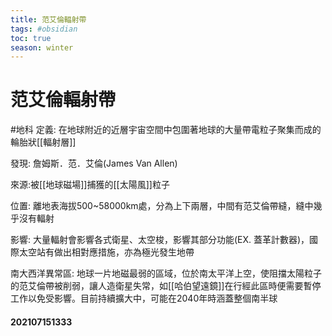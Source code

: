 ```yaml
---
title: 范艾倫輻射帶
tags: #obsidian 
toc: true
season: winter
---
```

# 范艾倫輻射帶
#地科
定義: 在地球附近的近層宇宙空間中包圍著地球的大量帶電粒子聚集而成的輪胎狀[[輻射層]]

發現: 詹姆斯．范．艾倫(James Van Allen)

來源:被[[地球磁場]]捕獲的[[太陽風]]粒子

位置: 離地表海拔500~58000km處，分為上下兩層，中間有范艾倫帶縫，縫中幾乎沒有輻射

影響: 大量輻射會影響各式衛星、太空梭，影響其部分功能(EX. 蓋革計數器)，國際太空站有做出相對應措施，亦為極光發生地帶

南大西洋異常區: 地球一片地磁最弱的區域，位於南太平洋上空，使阻擋太陽粒子的范艾倫帶被削弱，讓人造衛星失常，如[[哈伯望遠鏡]]在行經此區時便需要暫停工作以免受影響。目前持續擴大中，可能在2040年時涵蓋整個南半球

#### 202107151333


